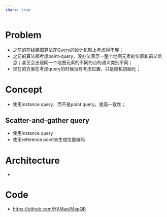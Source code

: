 ```yaml
---
share: true
---
```


# Problem

- 之前的在线建图算法在Query的设计机制上考虑得不够；
- 之前的算法都考虑point-query，没办法表示一整个地图元素的位置和语义信息；甚至会出现同一个地图元素的不同的点的语义类别不同；
- 现在的方案在考虑query的时候没有考虑位置，只是随机初始化；

# Concept

- 使用instance query，而不是point query，提高一致性；

##  Scatter-and-gather query

- 使用instance query
- 使用reference point来生成位置编码

# Architecture

- 

# Code

- https://github.com/HXMap/MapQR